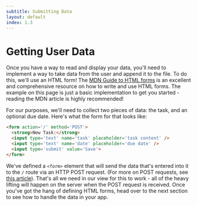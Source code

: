 ```yaml
---
subtitle: Submitting Data
layout: default
index: 1.3
---
```

# Getting User Data

Once you have a way to read and display your data, you'll need to implement a way to take data from the user and append it to the file. To do this, we'll use an HTML form! The [MDN Guide to HTML forms](https://developer.mozilla.org/en-US/docs/Web/Guide/HTML/Forms/My_first_HTML_form) is an excellent and comprehensive resource on how to write and use HTML forms. The example on this page is just a basic implementation to get you started - reading the MDN article is highly recommended!

For our purposes, we'll need to collect two pieces of data: the task, and an optional due date. Here's what the form for that looks like: 

```html
<form action='/' method='POST'>
  <strong>New Task:</strong>
  <input type='text' name='task' placeholder='task content' />
  <input type='text' name='date' placeholder='due date' />
  <input type='submit' value='Save'>
</form>
```

We've defined a `<form>` element that will send the data that's entered into it to the `/` route via an HTTP POST request. (For more on POST requests, see [this article](https://developer.mozilla.org/en-US/docs/Web/Guide/HTML/Forms/Sending_and_retrieving_form_data)). That's all we need in our view for this to work - all of the heavy lifting will happen on the server when the POST request is received. Once you've got the hang of defining HTML forms, head over to the next section to see how to handle the data in your app.